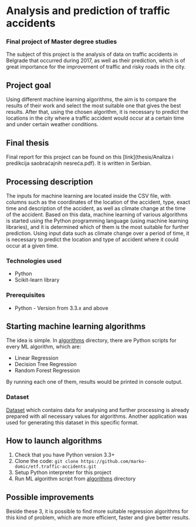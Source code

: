 # Analysis and prediction of traffic accidents
### Final project of Master degree studies

The subject of this project is the analysis of data on traffic accidents in Belgrade that occurred during 2017, as well
as their prediction, which is of great importance for the improvement of traffic and risky roads in the city.

## Project goal

Using different machine learning algorithms, the aim is to compare the results of their work and select the most
suitable one that gives the best results. After that, using the chosen algorithm, it is necessary to predict the
locations in the city where a traffic accident would occur at a certain time and under certain weather conditions.

## Final thesis

Final report for this project can be found on this [link](thesis/Analiza i predikcija saobraćajnih nesreća.pdf). 
It is written in Serbian.

## Processing description

The inputs for machine learning are located inside the CSV file, with columns such as the coordinates of the location of
the accident, type, exact time and description of the accident, as well as climate change at the time of the accident.
Based on this data, machine learning of various algorithms is started using the Python programming language (using
machine learning libraries), and it is determined which of them is the most suitable for further prediction. Using input
data such as climate change over a period of time, it is necessary to predict the location and type of accident where it
could occur at a given time.

### Technologies used

- Python
- Scikit-learn library

### Prerequisites

- Python - Version from 3.3.x and above

## Starting machine learning algorithms 

The idea is simple. In [algorithms](algorithms) directory, there are Python scripts for every ML algorithm, which are:

- Linear Regression
- Decision Tree Regression
- Random Forest Regression

By running each one of them, results would be printed in console output.

### Dataset

[Dataset](dataset/generated_accidents_dataset.csv) which contains data for analysing and further processing is already
prepared with all necessary values for algorithms. Another application was used for generating this dataset in this
specific format.

## How to launch algorithms

1. Check that you have Python version 3.3+
2. Clone the code: `git clone https://github.com/marko-domic/etf.traffic-accidents.git`
3. Setup Python interpreter for this project
4. Run ML algorithm script from [algorithms](algorithms) directory

## Possible improvements

Beside these 3, it is possible to find more suitable regression algorithms for this kind of problem, which are more
efficient, faster and give better results.
